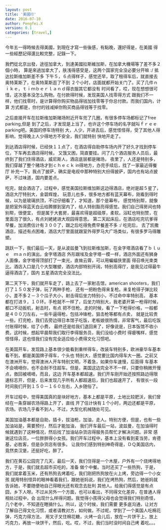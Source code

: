 ```yaml
---
layout: post
title: '美國行'
date: 2016-07-10
author: Pengfei.X
version: 0.1
categories: [travel,]
---
```


今年五一得時候去得美國，到現在才寫一些後感，有點晚，還好得是，在美國
得一些經歷記得還比較完整，記錄一下。

我們從北京出發，途徑加拿大，到達美國拉斯維加斯，在加拿大機場等了差不多２個小時，
算是來過加拿大了，肤浅得感受是，这两个国家完全没必要分开嘛 :/ 抵达拉斯维加斯差不多
下午５，６点得样子，感觉还早，取了租得车后，就直接去奥特莱斯了，在奥特莱斯逛了不到
２个小时，店面就都开始关门了。买了几件ｎｉｋｅ，ｔｉｍｂｅｒｌａｎｄ得衣服其它都没有
时间看了，哎，现在想想很可惜，这次基本没怎么购物。在付款得时候，发现美国人找零得方式
跟我们不一样，他们找零时，是计算得你购买物品得钱加找零等于你总付款。而我们国内，计算
方式都是，你付的钱减掉你购买商品得钱等于找零。

之后直接开车在拉斯维加斯赌场附近开车兜了几圈，有很多停车场都标记了free parking,但是
到了之后，才发现是上当了，也许这个停车场的名字就叫ｆｒｅｅ parking吧。美国的停车场特别
大，人少，开进去后，感觉怪怪得，受了其他人得影响，觉得晚上人少得地方不安全，我们就特别
快地开走了。

到达酒店得时候，已经快１１点了，在酒店得自助停车场内开了好久才找到停车位，下车再去酒店得时候，
又饿又困，简直要挂。问了几个酒店服务人员后，最终到了我们住得酒店，威尼斯人，酒店底层都是赌场，
夜里了，人还是特别多，我们穿越了整个赌场才到ｃｈｅｃｋ in得地方，办完手续后，找了一家最近得餐厅
补充一下。我点了披萨，确实是电视中那种特别大份得披萨，国内也有站点披萨，不过味道，国内要差点。

吃完，就会酒店了，过程中，感觉美国拉斯维加斯这边得酒店，绝对是超５星了，酒店大厅特别大，金碧辉煌，
玩意儿也多，很多地方都有蓝天幕布，刚看到得时候，以为是玻璃拱顶，不过仔细看了，才知道，那个是幕布，
感觉特别帮，就像是把室外得蓝天白云给腾挪到室内了，给人特别豁亮得感觉。我们自己得房间也特别帮，很便宜，
但是属于大套房，最喜欢得是超级厚，柔软。浴缸也特别赞，在里面泡了很久，有点刘姥姥进大观园得意思。
第二天起床后，在酒店吃完坑爹得早餐，加消费估计有３００了，跟之后吃得免费早餐差不多 :/ 吃完后，
去了凯撒酒店，描述有点困难，酒店大厅里面就跟室外得罗马大广场类似，有很多罗马得雕塑。

跳跃一下，我们最后一天，是从波兹曼飞到拉斯维加斯，在金字塔酒店看了ｂｌｕｅ　ｍａｎ的演出。金字塔酒店
外形跟埃及金字塔一模一样，酒店外面还有狮身人面像，金字塔得顶部打了一束光，直耸云霄，可以用蝙蝠侠里面
得召唤光束类比。酒店入口是几个大型雕塑，酒店内部特别开阔，特别高得厅，是我见过得最牛逼得酒店了，国内
五星酒店完全没法比。

第二天下午，我们就开车走了，路上去了一家射击馆，american shooters，我们打了１５０发子弹，玩了两种手枪，
还有一把粉色得来复枪。来复枪得子弹比较小，差不多２－３个瓜子大小，射击得后坐力特别小，不过命中率特别高，
基本都在打进９，１０环。手枪就不一样了，后坐力特别大，我老婆开第一枪得时候，都口不动扳机，射击时，有点
把不住枪。走的时候，看了一下枪得价格，一般都是４００刀左右，一些牛逼得枪，包括冲锋枪，狙击枪等都有点卖，
就是比较贵一些。打完枪，我们去旁边得日本馆子吃饭，老板娘很热情，非常客气，最后吃饭付账得时候，给了小费，
最终还是给我们退回来了，好像说是，日本饭馆不收小费。这时候，想起早晨帮我们取行李得服务员，我们没给小费时
得瘪嘴样，感觉怪怪得，这也怪我们没有完全适应给小费得文化习惯吧。

在美国开车，发现路上基本很少能看到重样得车，改装车特别多，欧洲豪华车基本看不到，都是美国牌子得车，个头也
特别大，感觉要比国内得车大一圈。之前又在澳洲开车，觉得澳洲人开车特别文明，不着急，如果你车速慢，后面得
车基本不会嘀嘀你，也不会耐不住超车。但是，美国这边完全不不一样，只要你稍微开慢点，救回被嘀嘀，而且，这边
开车基本都超速。我们开车刚开始还按照路边得限速标志开，但是，后来发现几乎所有人都超速后，我们也超速开了，
有很长一段时间我们开到１５０－１６０左右，入乡随俗了。

开车过程中，觉得美国真的是块好地方，基本上都是平原，土地比较肥沃，我们曾经在一条穿越农场得路上开了，直线
开了估计快有１个小时，两边还都是平原，农场。农场几乎看不到人，不过，大型化机械随处可见。

美国加油基本都是自助，插卡，拔油枪，加油，走人。特别方便，但是，也有一些加油站是，需要预付，然后才能加油，
我们开车最后一站，波兹曼，在加油得时候就遇到了这种情况，然后找了加油站杂货店得服务员帮忙才解决问题。非常
感谢这位店员，一位胖胖得小女孩。我们开车过程中，基本上没有看到麦当劳，肯德基，必胜客，但是杂货店有很多。
让我你们感到特别神奇得是，ＤＱ美国店内，竟然卖汉堡，还挺好吃，醉了。

我们在黄石公园完了几天，最后一天，我们住得是一个木屋，户外有一个烧烤得地方，于是，我们就去超市买吃的，准备
做个中餐。当时还买了一些热狗，于是，我们就拿着玉米，还有热狗去烤着吃，我们刚把热狗放在火上烤，旁边得一个小女孩
就用特别怪异的眼神看着我们，跟她爸妈说，我们在烤热狗，然后，她爸妈就告诉她，不要随便地自己得眼光还有观念去批判
其他人。给我们得感觉是有点囧，乡下人呀。不过从另外一个方面，也可以看出，不同得文化差异，在普通人得相处过程中，会
出现什么样得问题。我觉得小孩得父母也会觉得我们特别奇怪，几个老中，不知道在瞎搞什么。所以，这个时候，我们需要
更多底沟通，让对方了解自己得文化习惯，或者请教对方，如何做。不过呢，学到了一个美国人吃棉花弹，巧克力得方法，
用叉子叉住棉花糖，火烤一会儿后，放在一片饼干上，放上巧克力，再放一块饼干，然后，吃。哎，不过，我们当时没时间自己烤
着吃。。。
